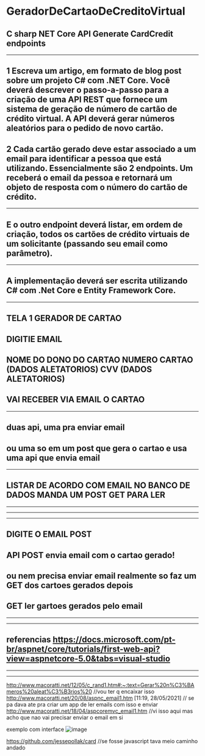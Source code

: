 # GeradorDeCartaoDeCreditoVirtual

C sharp NET Core API  Generate CardCredit endpoints
----------------------------------------------------------------------------------
----------------------------------------------------------------------------------
1 Escreva um artigo, em formato de blog post sobre um projeto C# com .NET Core.
Você deverá descrever o passo-a-passo para a criação de uma API REST que fornece um sistema de geração de número de cartão de crédito virtual.
 A API deverá gerar números aleatórios para o pedido de novo cartão. 
----------------------------------------------------------------------------------
2 Cada cartão gerado deve estar associado a um email para identificar a pessoa que está utilizando.
Essencialmente são 2 endpoints. 
Um receberá o email da pessoa e retornará um objeto de resposta com o número do cartão de crédito. 
----------------------------------------------------------------------------------
----------------------------------------------------------------------------------
E o outro endpoint deverá listar, em ordem de criação, todos os cartões de crédito virtuais de um solicitante (passando seu email como parâmetro).
----------------------------------------------------------------------------------
----------------------------------------------------------------------------------
A implementação deverá ser escrita utilizando C# com .Net Core e Entity Framework Core.
----------------------------------------------------------------------------------
----------------------------------------------------------------------------------
TELA 1 GERADOR DE CARTAO
----------------------------------------------------------------------------------
DIGITIE EMAIL
----------------------------------------------------------------------------------
NOME DO DONO DO CARTAO 
NUMERO CARTAO (DADOS ALETATORIOS)
CVV (DADOS ALETATORIOS)
----------------------------------------------------------------------------------
VAI RECEBER VIA EMAIL O CARTAO
----------------------------------------------------------------------------------
----------------------------------------------------------------------------------
duas api, uma pra enviar email 
 ----------------------------------------------------------------------------------
 ou uma so em um post que gera o cartao e usa uma api que envia email
 ----------------------------------------------------------------------------------
----------------------------------------------------------------------------------
 LISTAR DE ACORDO COM EMAIL NO BANCO DE DADOS
MANDA UM POST
GET PARA LER
----------------------------------------------------------------------------------
----------------------------------------------------------------------------------
----------------------------------------------------------------------------------
----------------------------------------------------------------------------------
DIGITE O EMAIL
POST
----------------------------------------------------------------------------------
API POST
envia email com o cartao gerado!
----------------------------------------------------------------------------------
ou nem precisa enviar email realmente so faz um GET dos cartoes gerados depois
----------------------------------------------------------------------------------
GET
ler gartoes gerados pelo email
----------------------------------------------------------------------------------
----------------------------------------------------------------------------------
----------------------------------------------------------------------------------
referencias
https://docs.microsoft.com/pt-br/aspnet/core/tutorials/first-web-api?view=aspnetcore-5.0&tabs=visual-studio
----------------------------------------------------------------------------------
----------------------------------------------------------------------------------
----------------------------------------------------------------------------------
http://www.macoratti.net/12/05/c_rand1.htm#:~:text=Gerar%20n%C3%BAmeros%20aleat%C3%B3rios%20 //vou ter q encaixar isso
http://www.macoratti.net/20/08/aspnc_email1.htm [11:19, 28/05/2021] // se pa dava ate pra criar um app de ler emails com isso  e enviar
http://www.macoratti.net/18/04/aspcoremvc_email1.htm //vi isso aqui mas acho que nao vai precisar enviar o email em si

exemplo com interface
![image](https://user-images.githubusercontent.com/18118604/120052632-8e009a00-bffc-11eb-90f9-e45fbe72da9a.png)

https://github.com/jessepollak/card //se fosse javascript tava meio caminho andado 
 


